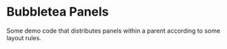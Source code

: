 # Bubbletea Panels

Some demo code that distributes panels within a parent according to some layout rules.
